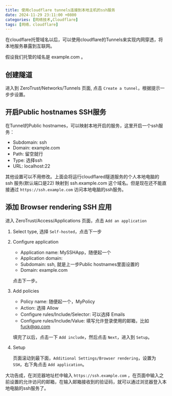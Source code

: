 ```yaml
---
title: 使用cloudflare tunnels连接到本地主机的ssh服务
date: 2024-11-29 23:11:00 +0800
categories: [网络技术,Cloudflare]
tags: [网络，cloudflare]
---
```


在cloudflare托管域名以后，可以使用cloudflare的Tunnels来实现内网穿透，将本地服务暴露到互联网。

假设我们托管的域名是 example.com 。

## 创建隧道

进入到 ZeroTrust/Networks/Tunnels 页面, 点击 `Create a tunnel`，根据提示一步步设置。

## 开启Public hostnames SSH服务

在Tunnel的Public hostnames，可以映射本地开启的服务，这里开启一个ssh服务：

  - Subdomain: ssh
  - Domain: example.com
  - Path: 留空就行
  - Type: 选择ssh
  - URL: localhost:22

  其他设置可以不用修改。上面会将运行cloudflared隧道服务的个人本地电脑的 ssh 服务(默认端口是22) 映射到 ssh.example.com 这个域名。但是现在还不能直接通过 `https://ssh.example.com` 访问本地电脑的ssh服务。

## 添加 Browser rendering SSH 应用

进入 ZeroTrust/Access/Applications 页面，点击 `Add an application`
  1. Select type, 选择 `Self-hosted`，点击下一步

  2. Configure application
     - Application name: MySSHApp，随便起一个
     - Application domain: 
     - Subdomain: ssh, 就是上一步Public hostnames里面设置的
     - Domain: example.com

     点击下一步。

  3. Add policies

     - Policy name: 随便起一个，MyPolicy 
     - Action: 选择 Allow
     - Configure rules/Include/Selector: 可以选择 Emails
     - Configure rules/Include/Value: 填写允许登录使用的邮箱，比如 fuck@qq.com

     填完了以后，点击一下 `Add include`，然后点击 `Next`，进入到 `Setup`。

  4. Setup

     页面滚动到最下面，`Additional Settings/Browser rendering`，设置为 `SSH`，右下角点击 `Add application`。

大功告成，在浏览器地址栏中输入 `https://ssh.example.com` ，在页面中输入之前设置的允许访问的邮箱，在输入邮箱接收到的验证码，就可以通过浏览器登入本地电脑的ssh服务了。


